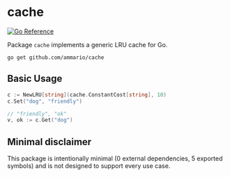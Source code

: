 # cache
[![Go Reference](https://pkg.go.dev/badge/github.com/ammario/cache.svg)](https://pkg.go.dev/github.com/ammario/cache)

Package `cache` implements a generic LRU cache for Go.

```
go get github.com/ammario/cache
```

## Basic Usage
```go
c := NewLRU[string](cache.ConstantCost[string], 10)
c.Set("dog", "friendly")

// "friendly", "ok"
v, ok := c.Get("dog")
```
## Minimal disclaimer
This package is intentionally minimal (0 external dependencies, 5 exported symbols) and is not
designed to support every use case.